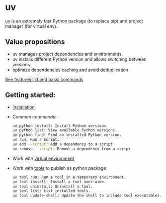 # uv

[uv](https://docs.astral.sh/uv/) is an extremely fast Python package (to replace pip) and project manager (for virtual env). 

## Value propositions

* uv manages project dependencies and environments.
* uv installs different Python version and allows switching between versions.
* optimize dependencies caching and avoid deduplication

[See features list and basic commands](https://docs.astral.sh/uv/getting-started/features/)


## Getting started:

* [installation](https://docs.astral.sh/uv/getting-started/installation/)
* Common commands:
    ```sh
    uv python install: Install Python versions.
    uv python list: View available Python versions.
    uv python find: Find an installed Python version.
    uv run: Run a script.
    uv add --script: Add a dependency to a script
    uv remove --script: Remove a dependency from a script
    ```

* Work with [virtual environment]()
* Work with [tools](https://docs.astral.sh/uv/guides/tools/) to publish as python package
    ```sh
    uv tool run: Run a tool in a temporary environment.
    uv tool install: Install a tool user-wide.
    uv tool uninstall: Uninstall a tool.
    uv tool list: List installed tools.
    uv tool update-shell: Update the shell to include tool executables.
    ```
